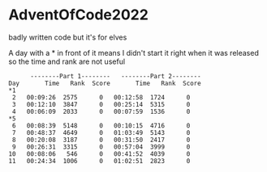 # AdventOfCode2022
badly written code but it's for elves

A day with a * in front of it means I didn't start it right when it was released so the time and rank are not useful

```
      --------Part 1--------   --------Part 2--------
Day       Time   Rank  Score       Time   Rank  Score
*1 
 2   00:09:26  2575      0   00:12:58  1724      0
 3   00:12:10  3847      0   00:25:14  5315      0
 4   00:06:09  2033      0   00:07:59  1536      0
*5  
 6   00:08:39  5148      0   00:10:15  4716      0
 7   00:48:37  4649      0   01:03:49  5143      0
 8   00:20:08  3187      0   00:31:50  2417      0
 9   00:26:31  3315      0   00:57:04  3999      0
10   00:08:06   546      0   00:41:52  4039      0
11   00:24:34  1006      0   01:02:51  2823      0
```
